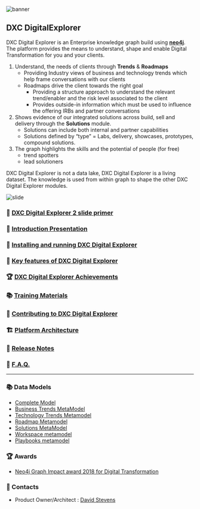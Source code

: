 ![banner](images/banner.png)

## DXC DigitalExplorer 

DXC Digital Explorer is an Enterprise knowledge graph build using **[neo4j](https://neo4j.com/)**.  The platform provides the means to understand, shape and enable Digital Transformation for you and your clients.
1.	Understand, the needs of  clients through **Trends** & **Roadmaps**
    - Providing Industry views of business and technology trends which help frame conversations with our clients
    - Roadmaps drive the client towards the right goal
        - Providing a structure approach to understand the relevant trend/enabler and the risk level associated to the client
        - Provides outside-in information which must be used to influence the offering IRBs and partner conversations
2.	Shows evidence of our integrated solutions across build, sell and delivery through the **Solutions** module.
    - Solutions can include both internal and partner capabilities
    - Solutions defined by “type” = Labs, delivery, showcases, prototypes, compound solutions.
3.	The graph highlights the skills and the potential of people (for free)
    - trend spotters
    - lead solutioners

DXC Digital Explorer is not a data lake, DXC Digital Explorer is a living dataset.  The knowledge is used from within graph to shape the other DXC Digital Explorer modules. 

![slide](images/DE.RFPFlow.png)


### :memo: [DXC Digital Explorer 2 slide primer](SongSheet/readme.md)

### :link: <a href="https://github.com/dxc-technology/dxc-digitalexplorer/blob/master/Presentations/DXC%20Digital%20Explorer.Overview.ShortVersion.pptx" download>Introduction Presentation</a>

### :wrench: [Installing and running DXC Digital Explorer](BUILD.md)

### :memo: [Key features of DXC Digital Explorer ](deFeatures.md)

### :trophy: [DXC Digital Explorer Achievements](Achievements.md)

### :books: [Training Materials](training/readme.md)

### :busts_in_silhouette: [Contributing to DXC Digital Explorer](contributing.md)

### :building_construction: [Platform Architecture](deArchitecture.md)

### :bookmark: [Release Notes](ReleaseNotes)

### :page_with_curl: [F.A.Q.](SongSheet/faq.md)

----

### :books: Data Models
* [Complete Model](DataModels/completeModel.md)
* [Business Trends MetaModel](DataModels/BusinessTrendMetaModel.md)
* [Technology Trends Metamodel](DataModels/TechnologyTrendMetaModel.md)
* [Roadmap Metamodel](DataModels/RoadmapMetaModel.md)
* [Solutions MetaModel](DataModels/SolutionMetaModel.md)
* [Workspace metamodel](DataModels/WorkspaceMetaModel.md)
* [Playbooks metamodel](DataModels/PlaybooksMetaModel.md)

### :trophy: Awards
* [Neo4j Graph Impact award 2018 for Digital Transformation](https://neo4j.com/news/2018-graphie-award-winners/)

### :busts_in_silhouette: Contacts

* Product Owner/Architect : [David Stevens](https://github.com/EnglishSid)
